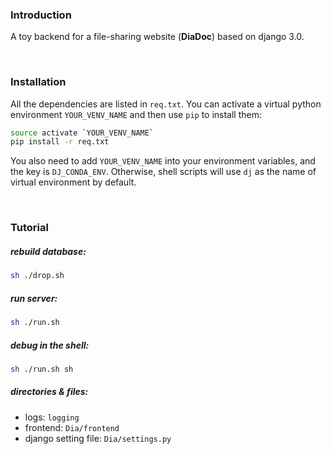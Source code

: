 ### Introduction
A toy backend for a file-sharing website (**DiaDoc**) based on django 3.0.

<br>

### Installation

All the dependencies are listed in `req.txt`.
You can activate a virtual python environment `YOUR_VENV_NAME` and then use `pip` to install them:

```sh
source activate `YOUR_VENV_NAME`
pip install -r req.txt
```

You also need to add `YOUR_VENV_NAME` into your environment variables, and the key is `DJ_CONDA_ENV`.
Otherwise, shell scripts will use `dj` as the name of virtual environment by default.

<br>

### Tutorial

##### rebuild database:
```sh
sh ./drop.sh
```

##### run server:
```sh
sh ./run.sh
```

##### debug in the shell:
```sh
sh ./run.sh sh
```

##### directories & files:
- logs: `logging`
- frontend: `Dia/frontend`
- django setting file: `Dia/settings.py`
